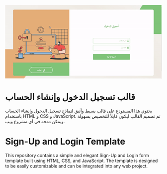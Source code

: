 ![](https://github.com/mhmdAsaad/signup-login-template/blob/main/assets/gif-demo.gif)
# قالب تسجيل الدخول وإنشاء الحساب

يحتوي هذا المستودع على قالب بسيط وأنيق لنماذج تسجيل الدخول وإنشاء الحساب باستخدام HTML و CSS و JavaScript. تم تصميم القالب ليكون قابلاً للتخصيص بسهولة ويمكن دمجه في أي مشروع ويب.

# Sign-Up and Login Template

This repository contains a simple and elegant Sign-Up and Login form template built using HTML, CSS, and JavaScript. The template is designed to be easily customizable and can be integrated into any web project.


